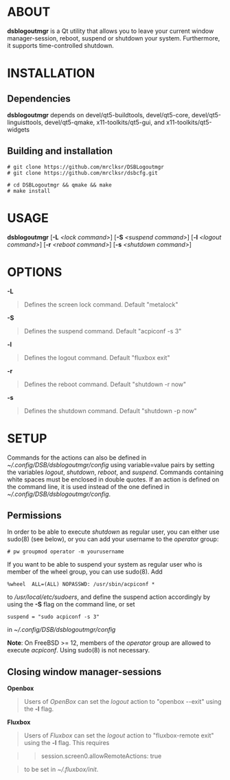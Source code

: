 
# ABOUT

**dsblogoutmgr**
is a Qt utility that allows you to leave your current window manager-session,
reboot, suspend or shutdown your system. Furthermore, it supports
time-controlled shutdown.

# INSTALLATION

## Dependencies

**dsblogoutmgr**
depends on devel/qt5-buildtools, devel/qt5-core, devel/qt5-linguisttools,
devel/qt5-qmake, x11-toolkits/qt5-gui, and x11-toolkits/qt5-widgets

## Building and installation

	# git clone https://github.com/mrclksr/DSBLogoutmgr
	# git clone https://github.com/mrclksr/dsbcfg.git
	
	# cd DSBLogoutmgr && qmake && make
	# make install

# USAGE

**dsblogoutmgr**
\[**-L** *&lt;lock command&gt;*]
\[**-S** *&lt;suspend command&gt;*]
\[**-l** *&lt;logout command&gt;*]
\[**-r** *&lt;reboot command&gt;*]
\[**-s** *&lt;shutdown command&gt;*]

# OPTIONS

**-L**

> Defines the screen lock command. Default
> "metalock"

**-S**

> Defines the suspend command. Default
> "acpiconf -s 3"

**-l**

> Defines the logout command. Default
> "fluxbox exit"

**-r**

> Defines the reboot command. Default
> "shutdown -r now"

**-s**

> Defines the shutdown command. Default
> "shutdown -p now"

# SETUP

Commands for the actions can also be defined in
*~/.config/DSB/dsblogoutmgr/config*
using variable=value pairs by setting the variables
*logout*, *shutdown*, *reboot*,
and
*suspend*.
Commands containing white spaces must be enclosed in double
quotes. If an action is defined on the command line, it is used instead
of the one defined in
*~/.config/DSB/dsblogoutmgr/config*.

## Permissions

In order to be able to execute
*shutdown*
as regular user, you can either use
sudo(8) (see below), or you can add your username to the
*operator*
group:

	# pw groupmod operator -m yourusername

If you want to be able to suspend your system as
regular user who is member of the wheel group, you can use
sudo(8).
Add

	%wheel  ALL=(ALL) NOPASSWD: /usr/sbin/acpiconf *

to
*/usr/local/etc/sudoers*,
and define the suspend action accordingly by using
the
**-S**
flag on the command line, or set

	suspend = "sudo acpiconf -s 3"

in
*~/.config/DSB/dsblogoutmgr/config*

**Note**:
On FreeBSD &gt;= 12, members of the
*operator*
group are allowed to execute
*acpiconf*.
Using
sudo(8)
is not necessary.

## Closing window manager-sessions

**Openbox**

> Users of
> *OpenBox*
> can set the
> *logout*
> action to
> "openbox --exit"
> using the
> **-l**
> flag.

**Fluxbox**

> Users of
> *Fluxbox*
> can set the
> *logout*
> action to
> "fluxbox-remote exit"
> using the
> **-l**
> flag. This requires

> > session.screen0.allowRemoteActions: true

> to be set in
> *~/.fluxbox/init*.

